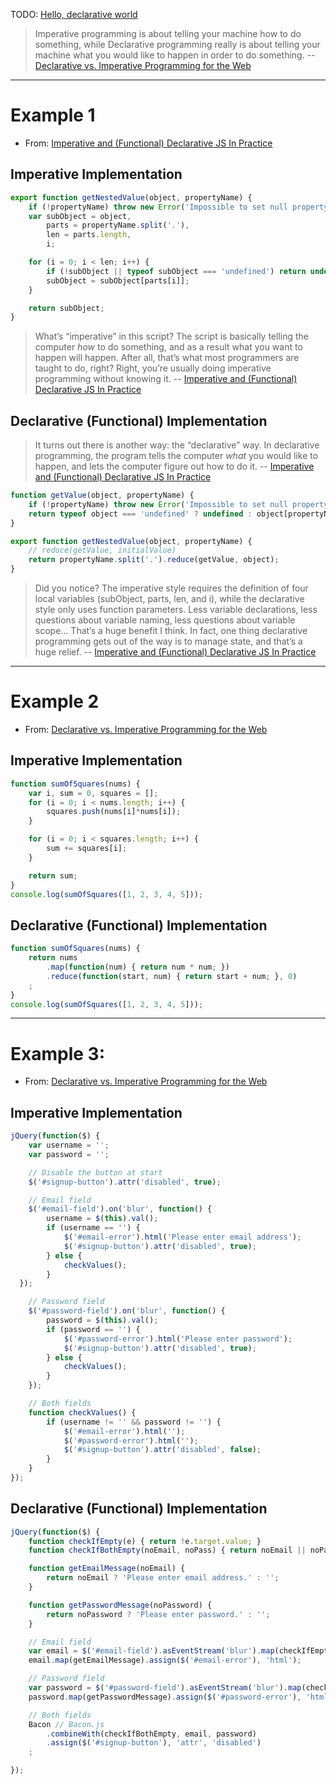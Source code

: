 TODO: [Hello, declarative world](http://codon.com/hello-declarative-world)

> Imperative programming is about telling your machine how to do something, while Declarative programming really is about telling your machine what you would like to happen in order to do something.
-- [Declarative vs. Imperative Programming for the Web](http://codenugget.co/2015/03/05/declarative-vs-imperative-programming-web.html)

---

# Example 1
* From: [Imperative and (Functional) Declarative JS In Practice](http://www.redotheweb.com/2015/09/18/declarative-imperative-js.html)

## Imperative Implementation

```javascript
export function getNestedValue(object, propertyName) {
    if (!propertyName) throw new Error('Impossible to set null property');
    var subObject = object,
        parts = propertyName.split('.'),
        len = parts.length,
        i;

    for (i = 0; i < len; i++) {
        if (!subObject || typeof subObject === 'undefined') return undefined;
        subObject = subObject[parts[i]];
    }

    return subObject;
}
```

> What’s “imperative” in this script? The script is basically telling the computer *how* to do something, and as a result what you want to happen will happen. After all, that’s what most programmers are taught to do, right? Right, you’re usually doing imperative programming without knowing it.
-- [Imperative and (Functional) Declarative JS In Practice](http://www.redotheweb.com/2015/09/18/declarative-imperative-js.html)

## Declarative (Functional) Implementation

> It turns out there is another way: the “declarative” way. In declarative programming, the program tells the computer *what* you would like to happen, and lets the computer figure out how to do it.
-- [Imperative and (Functional) Declarative JS In Practice](http://www.redotheweb.com/2015/09/18/declarative-imperative-js.html)

```javascript
function getValue(object, propertyName) {
    if (!propertyName) throw new Error('Impossible to set null property');
    return typeof object === 'undefined' ? undefined : object[propertyName]
}

export function getNestedValue(object, propertyName) {
    // reduce(getValue, initialValue)
    return propertyName.split('.').reduce(getValue, object);
}
```

> Did you notice? The imperative style requires the definition of four local variables (subObject, parts, len, and i), while the declarative style only uses function parameters. Less variable declarations, less questions about variable naming, less questions about variable scope… That’s a huge benefit I think. In fact, one thing declarative programming gets out of the way is to manage state, and that’s a huge relief.
-- [Imperative and (Functional) Declarative JS In Practice](http://www.redotheweb.com/2015/09/18/declarative-imperative-js.html)

---

# Example 2
* From: [Declarative vs. Imperative Programming for the Web](http://codenugget.co/2015/03/05/declarative-vs-imperative-programming-web.html)

## Imperative Implementation

```javascript
function sumOfSquares(nums) {
    var i, sum = 0, squares = [];
    for (i = 0; i < nums.length; i++) {
        squares.push(nums[i]*nums[i]);
    }

    for (i = 0; i < squares.length; i++) {
        sum += squares[i];
    }

    return sum;
}
console.log(sumOfSquares([1, 2, 3, 4, 5]));
```

## Declarative (Functional) Implementation

```javascript
function sumOfSquares(nums) {
    return nums
        .map(function(num) { return num * num; })
        .reduce(function(start, num) { return start + num; }, 0)
    ;
}
console.log(sumOfSquares([1, 2, 3, 4, 5]));
```

---

# Example 3:
* From: [Declarative vs. Imperative Programming for the Web](http://codenugget.co/2015/03/05/declarative-vs-imperative-programming-web.html)

## Imperative Implementation

```javascript
jQuery(function($) {
    var username = '';
    var password = '';

    // Disable the button at start
    $('#signup-button').attr('disabled', true);

    // Email field
    $('#email-field').on('blur', function() {
        username = $(this).val();
        if (username == '') {
            $('#email-error').html('Please enter email address');
            $('#signup-button').attr('disabled', true);
        } else {
            checkValues();
        }
  });

    // Password field
    $('#password-field').on('blur', function() {
        password = $(this).val();
        if (password == '') {
            $('#password-error').html('Please enter password');
            $('#signup-button').attr('disabled', true);
        } else {
            checkValues();
        }
    });

    // Both fields
    function checkValues() {
        if (username != '' && password != '') {
            $('#email-error').html('');
            $('#password-error').html('');
            $('#signup-button').attr('disabled', false);
        }
    }
});
```

## Declarative (Functional) Implementation

```javascript
jQuery(function($) {
    function checkIfEmpty(e) { return !e.target.value; }
    function checkIfBothEmpty(noEmail, noPass) { return noEmail || noPass; }

    function getEmailMessage(noEmail) {
        return noEmail ? 'Please enter email address.' : '';
    }

    function getPasswordMessage(noPassword) {
        return noPassword ? 'Please enter password.' : '';
    }

    // Email field
    var email = $('#email-field').asEventStream('blur').map(checkIfEmpty);
    email.map(getEmailMessage).assign($('#email-error'), 'html');

    // Password field
    var password = $('#password-field').asEventStream('blur').map(checkIfEmpty);
    password.map(getPasswordMessage).assign($('#password-error'), 'html');

    // Both fields
    Bacon // Bacon.js
        .combineWith(checkIfBothEmpty, email, password)
        .assign($('#signup-button'), 'attr', 'disabled')
    ;

});
```